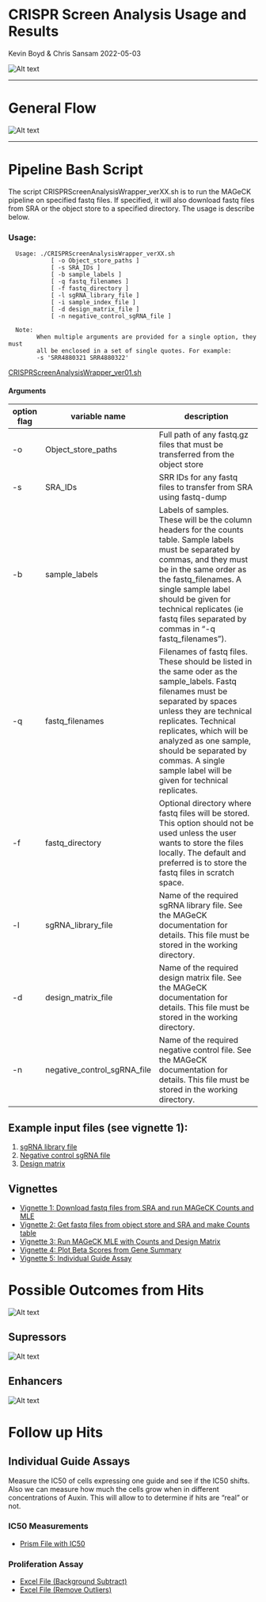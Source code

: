 CRISPR Screen Analysis Usage and Results
================
Kevin Boyd & Chris Sansam
2022-05-03

![Alt text](Images/crispr_diagram.jpg)

------------------------------------------------------------------------

# General Flow

![Alt text](Images/flowChart.svg)

------------------------------------------------------------------------

# Pipeline Bash Script

The script CRISPRScreenAnalysisWrapper\_verXX.sh is to run the MAGeCK
pipeline on specified fastq files. If specified, it will also download
fastq files from SRA or the object store to a specified directory. The
usage is describe below.

### Usage:

      Usage: ./CRISPRScreenAnalysisWrapper_verXX.sh 
                [ -o Object_store_paths ]
                [ -s SRA_IDs ]
                [ -b sample_labels ]
                [ -q fastq_filenames ] 
                [ -f fastq_directory ] 
                [ -l sgRNA_library_file ]
                [ -i sample_index_file ]
                [ -d design_matrix_file ]
                [ -n negative_control_sgRNA_file ]

      Note:  
            When multiple arguments are provided for a single option, they must
            all be enclosed in a set of single quotes. For example:
            -s 'SRR4880321 SRR4880322'

[CRISPRScreenAnalysisWrapper\_ver01.sh](Scripts/CRISPRScreenAnalysisWrapperPairedEnd_ver01.sh)

#### Arguments

| **option flag** | **variable name**              | **description**                                                                                                                                                                                                                                                                                                                     |
|-----------------|--------------------------------|-------------------------------------------------------------------------------------------------------------------------------------------------------------------------------------------------------------------------------------------------------------------------------------------------------------------------------------|
| -o              | Object\_store\_paths           | Full path of any fastq.gz files that must be transferred from the object store                                                                                                                                                                                                                                                      |
| -s              | SRA\_IDs                       | SRR IDs for any fastq files to transfer from SRA using fastq-dump                                                                                                                                                                                                                                                                   |
| -b              | sample\_labels                 | Labels of samples. These will be the column headers for the counts table. Sample labels must be separated by commas, and they must be in the same order as the fastq\_filenames. A single sample label should be given for technical replicates (ie fastq files separated by commas in “-q fastq\_filenames”).                      |
| -q              | fastq\_filenames               | Filenames of fastq files. These should be listed in the same oder as the sample\_labels. Fastq filenames must be separated by spaces unless they are technical replicates. Technical replicates, which will be analyzed as one sample, should be separated by commas. A single sample label will be given for technical replicates. |
| -f              | fastq\_directory               | Optional directory where fastq files will be stored. This option should not be used unless the user wants to store the files locally. The default and preferred is to store the fastq files in scratch space.                                                                                                                       |
| -l              | sgRNA\_library\_file           | Name of the required sgRNA library file. See the MAGeCK documentation for details. This file must be stored in the working directory.                                                                                                                                                                                               |
| -d              | design\_matrix\_file           | Name of the required design matrix file. See the MAGeCK documentation for details. This file must be stored in the working directory.                                                                                                                                                                                               |
| -n              | negative\_control\_sgRNA\_file | Name of the required negative control file. See the MAGeCK documentation for details. This file must be stored in the working directory.                                                                                                                                                                                            |

## Example input files (see vignette 1):

1.  [sgRNA library file](Data/broadgpp-brunello-library-corrected.txt)  
2.  [Negative control sgRNA file](Data/brunello_nonTargeting.txt)  
3.  [Design matrix](Data/2022Mar31_AllScreens/MLE/DesignMatrixAll.txt)

## Vignettes

-   [Vignette 1: Download fastq files from SRA and run MAGeCK Counts and
    MLE](Vignettes/CRISPRScreenAnalysis_vignette1.md)
-   [Vignette 2: Get fastq files from object store and SRA and make
    Counts table](Vignettes/CRISPRScreenAnalysis_vignette2.md)
-   [Vignette 3: Run MAGeCK MLE with Counts and Design
    Matrix](Vignettes/CRISPRScreenAnalysis_vignette3.md)
-   [Vignette 4: Plot Beta Scores from Gene
    Summary](Vignettes/CRISPRScreenAnalysis_vignette4.md)
-   [Vignette 5: Individual Guide
    Assay](Vignettes/CRISPRScreenAnalysis_vignette5.md)

# Possible Outcomes from Hits

![Alt text](Images/Flow.jpg)

## Supressors

![Alt text](Images/Supressors.jpg)

## Enhancers

![Alt text](Images/Enhancers.jpg)

# Follow up Hits

## Individual Guide Assays

Measure the IC50 of cells expressing one guide and see if the IC50
shifts. Also we can measure how much the cells grow when in different
concentrations of Auxin. This will allow to to determine if hits are
“real” or not.

### IC50 Measurements

-   [Prism File with
    IC50](Data/2021Oct6_Individual_Guides/2021Oct6_Auxin_IC50.pzfx)

### Proliferation Assay

-   [Excel File (Background
    Subtract)](Data/2021Oct6_Individual_Guides/Pre-Processing/2021Nov15_ProliferationAssay_BackgroundSub.xlsx)
-   [Excel File (Remove
    Outliers)](Data/2021Oct6_Individual_Guides/Pre-Processing/Proliferation(OutliersRemoved).xlsx)
